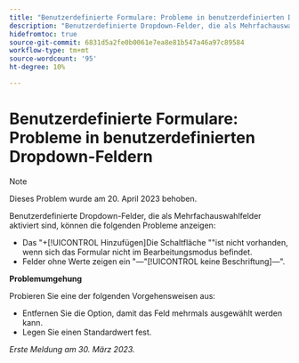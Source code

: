 ```yaml
---
title: "Benutzerdefinierte Formulare: Probleme in benutzerdefinierten Dropdown-Feldern"
description: "Benutzerdefinierte Dropdown-Felder, die als Mehrfachauswahlfelder aktiviert sind, können die Probleme anzeigen."
hidefromtoc: true
source-git-commit: 6831d5a2fe0b0061e7ea8e81b547a46a97c89584
workflow-type: tm+mt
source-wordcount: '95'
ht-degree: 10%

---
```



# Benutzerdefinierte Formulare: Probleme in benutzerdefinierten Dropdown-Feldern

>[!NOTE]
>
>Dieses Problem wurde am 20. April 2023 behoben.

Benutzerdefinierte Dropdown-Felder, die als Mehrfachauswahlfelder aktiviert sind, können die folgenden Probleme anzeigen:

* Das &quot;+[!UICONTROL Hinzufügen]Die Schaltfläche &quot;&quot;ist nicht vorhanden, wenn sich das Formular nicht im Bearbeitungsmodus befindet.
* Felder ohne Werte zeigen ein &quot;—&quot;[!UICONTROL keine Beschriftung]—&quot;.

**Problemumgehung**

Probieren Sie eine der folgenden Vorgehensweisen aus:

* Entfernen Sie die Option, damit das Feld mehrmals ausgewählt werden kann.
* Legen Sie einen Standardwert fest.

_Erste Meldung am 30. März 2023._


